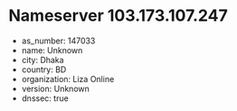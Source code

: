 # Nameserver 103.173.107.247

* as_number: 147033
* name: Unknown
* city: Dhaka
* country: BD
* organization: Liza Online
* version: Unknown
* dnssec: true
